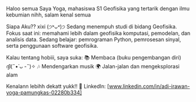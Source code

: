 Haloo semua Saya Yoga, mahasiswa S1 Geofisika yang tertarik dengan ilmu kebumian nihh, salam kenal semua

Siapa Aku?? xixi (੭˃ᴗ˂)੭
Sedang menempuh studi di bidang Geofisika. Fokus saat ini: memahami lebih dalam geofisika komputasi, pemodelan, dan analisis data. Sedang belajar: pemrograman Python, pemrosesan sinyal, serta penggunaan software geofisika.

Kalau tentang hobiii, saya suka:
📚 Membaca (buku pengembangan diri) ദ്ദി(˵•̀ ᴗ -˵)✧
🎶 Mendengarkan musik
🌍 Jalan-jalan dan mengeksplorasi alam 

Kenalann lebihh dekatt yukk!!
💼 LinkedIn: [www.linkedin.com/in/adi-irawan-yoga-pamungkas-02280b334]
